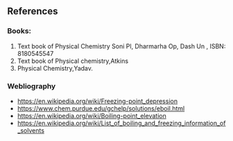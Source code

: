 ## References

 

### Books:
 
1. Text book of Physical Chemistry Soni Pl, Dharmarha Op, Dash Un , ISBN: 8180545547
2. Text book of Physical chemistry,Atkins
3. Physical Chemistry,Yadav.

### Webliography
- https://en.wikipedia.org/wiki/Freezing-point_depression
- https://www.chem.purdue.edu/gchelp/solutions/eboil.html
- https://en.wikipedia.org/wiki/Boiling-point_elevation
- https://en.wikipedia.org/wiki/List_of_boiling_and_freezing_information_of_solvents
